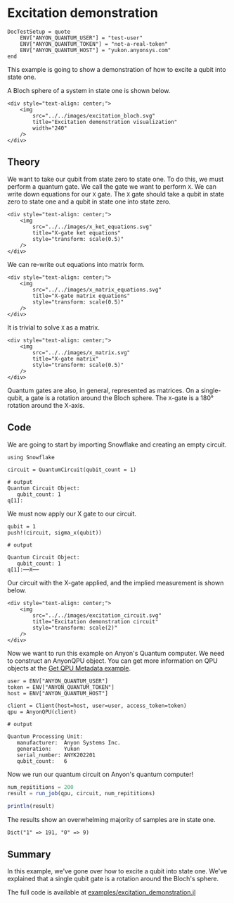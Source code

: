 # Excitation demonstration

```@meta
DocTestSetup = quote
    ENV["ANYON_QUANTUM_USER"] = "test-user"
    ENV["ANYON_QUANTUM_TOKEN"] = "not-a-real-token"
    ENV["ANYON_QUANTUM_HOST"] = "yukon.anyonsys.com"
end
```

This example is going to show a demonstration of how to excite a qubit into state one.

A Bloch sphere of a system in state one is shown below.

```@raw html
<div style="text-align: center;">
	<img
		src="../../images/excitation_bloch.svg"
		title="Excitation demonstration visualization"
		width="240"
	/>
</div>
```

## Theory

We want to take our qubit from state zero to state one. To do this, we must perform a quantum gate. We call the gate we want to perform `X`. We can write down equations for our `X` gate. The `X` gate should take a qubit in state zero to state one and a qubit in state one into state zero.

```@raw html
<div style="text-align: center;">
	<img
		src="../../images/x_ket_equations.svg"
		title="X-gate ket equations"
        style="transform: scale(0.5)"
	/>
</div>
```

We can re-write out equations into matrix form.

```@raw html
<div style="text-align: center;">
	<img
		src="../../images/x_matrix_equations.svg"
		title="X-gate matrix equations"
        style="transform: scale(0.5)"
	/>
</div>
```

It is trivial to solve `X` as a matrix. 

```@raw html
<div style="text-align: center;">
	<img
		src="../../images/x_matrix.svg"
		title="X-gate matrix"
        style="transform: scale(0.5)"
	/>
</div>
```

Quantum gates are also, in general, represented as matrices. On a single-qubit, a gate is a rotation around the Bloch sphere. The `X`-gate is a 180° rotation around the X-axis.

## Code

We are going to start by importing Snowflake and creating an empty circuit.

```jldoctest excitation_demonstration_example; output = false
using Snowflake

circuit = QuantumCircuit(qubit_count = 1)

# output
Quantum Circuit Object:
   qubit_count: 1
q[1]:
```

We must now apply our X gate to our circuit.

```jldoctest excitation_demonstration_example; output = false
qubit = 1
push!(circuit, sigma_x(qubit))

# output

Quantum Circuit Object:
   qubit_count: 1
q[1]:──X──
```

Our circuit with the X-gate applied, and the implied measurement is shown below.

```@raw html
<div style="text-align: center;">
	<img
		src="../../images/excitation_circuit.svg"
		title="Excitation demonstration circuit"
        style="transform: scale(2)"
	/>
</div>
```

Now we want to run this example on Anyon's Quantum computer. We need to construct an AnyonQPU object. You can get more information on QPU objects at the [Get QPU Metadata example](./get_qpu_metadata.md).

```jldoctest excitation_demonstration_example; output = false
user = ENV["ANYON_QUANTUM_USER"]
token = ENV["ANYON_QUANTUM_TOKEN"]
host = ENV["ANYON_QUANTUM_HOST"]

client = Client(host=host, user=user, access_token=token)
qpu = AnyonQPU(client)

# output

Quantum Processing Unit:
   manufacturer:  Anyon Systems Inc.
   generation:    Yukon
   serial_number: ANYK202201
   qubit_count:   6
```

Now we run our quantum circuit on Anyon's quantum computer!

```julia
num_repititions = 200
result = run_job(qpu, circuit, num_repititions)

println(result)
```

The results show an overwhelming majority of samples are in state one.

```text
Dict("1" => 191, "0" => 9)
```

## Summary

In this example, we've gone over how to excite a qubit into state one. We've explained that a single qubit gate is a rotation around the Bloch's sphere.

The full code is available at [examples/excitation\_demonstration.jl](https://github.com/anyonlabs/Snowflake.jl/blob/main/examples/excitation_demonstration.jl)
